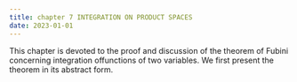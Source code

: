 ```yaml
---
title: chapter 7 INTEGRATION ON PRODUCT SPACES
date: 2023-01-01
---
```


This chapter is devoted to the proof and discussion of the theorem of Fubini concerning integration offunctions of two variables. We first present the theorem in its abstract form.



